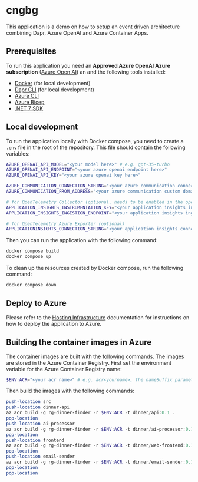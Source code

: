 # cngbg

This application is a demo on how to setup an event driven architecture combining Dapr, Azure OpenAI and Azure Container Apps.

## Prerequisites

To run this application you need an **Approved Azure OpenAI Azure subscription** ([Azure Open AI](https://azure.microsoft.com/en-us/products/cognitive-services/openai-service/)) an and the following tools installed:

- [Docker](https://www.docker.com/products/docker-desktop) (for local development)
- [Dapr CLI](https://docs.dapr.io/getting-started/install-dapr-cli/) (for local development)
- [Azure CLI](https://docs.microsoft.com/en-us/cli/azure/install-azure-cli)
- [Azure Bicep](https://docs.microsoft.com/en-us/azure/azure-resource-manager/bicep/install)
- [.NET 7 SDK](https://dotnet.microsoft.com/download/dotnet/7.0)

## Local development

To run the application locally with Docker compose, you need to create a `.env` file in the root of the repository. This file should contain the following variables:

```bash
AZURE_OPENAI_API_MODEL="<your model here>" # e.g. gpt-35-turbo
AZURE_OPENAI_API_ENDPOINT="<your azure openai endpoint here>" 
AZURE_OPENAI_API_KEY="<your azure openai key here>"

AZURE_COMMUNICATION_CONNECTION_STRING="<your azure communication connection string here>" 
AZURE_COMMUNICATION_FROM_ADDRESS="<your azure communication custom domain from address here>"

# for OpenTelemetry Collector (optional, needs to be enabled in the open telemetry collector config)
APPLICATION_INSIGHTS_INSTRUMENTATION_KEY="<your application insights instrumentation key here>"
APPLICATION_INSIGHTS_INGESTION_ENDPOINT="<your application insights ingestion endpoint here(part of the connectionstring)>"

# for OpenTelemetry Azure Exporter (optional)
APPLICATIONINSIGHTS_CONNECTION_STRING="<your application insights connection string here>"
```

Then you can run the application with the following command:

```bash
docker compose build
docker compose up
```

To clean up the resources created by Docker compose, run the following command:

```bash
docker compose down
```

## Deploy to Azure

Please refer to the [Hosting Infrastructure](infra/README.md) documentation for instructions on how to deploy the application to Azure.

## Building the container images in Azure

The container images are built with the following commands. The images are stored in the Azure Container Registry.
First set the environment variable for the Azure Container Registry name:

```powershell	
$ENV:ACR="<your acr name>" # e.g. acr<yourname>, the nameSuffix parameter from the deployment. 
```
Then build the images with the following commands:

```powershell
push-location src
push-location dinner-api
az acr build -g rg-dinner-finder -r $ENV:ACR -t dinner/api:0.1 .
pop-location
push-location ai-processor
az acr build -g rg-dinner-finder -r $ENV:ACR -t dinner/ai-processor:0.1 .
pop-location
push-location frontend
az acr build -g rg-dinner-finder -r $ENV:ACR -t dinner/web-frontend:0.1 .
pop-location
push-location email-sender
az acr build -g rg-dinner-finder -r $ENV:ACR -t dinner/email-sender:0.1 .
pop-location
pop-location
```

